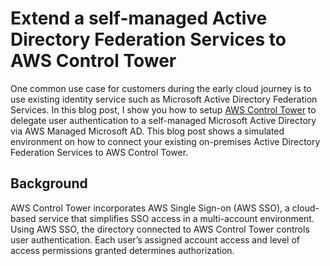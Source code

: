 # Extend a self-managed Active Directory Federation Services to AWS Control Tower

One common use case for customers during the early cloud journey is to use existing identity service such as Microsoft Active Directory Federation Services. In this blog post, I show you how to setup [AWS Control Tower](https://aws.amazon.com/controltower/) to delegate user authentication to a self-managed Microsoft Active Directory via AWS Managed Microsoft AD. This blog post shows a simulated environment on how to connect your existing on-premises Active Directory Federation Services to AWS Control Tower.

## Background

AWS Control Tower incorporates AWS Single Sign-on (AWS SSO), a cloud-based service that simplifies SSO access in a multi-account environment. Using AWS SSO, the directory connected to AWS Control Tower controls user authentication. Each user’s assigned account access and level of access permissions granted determines authorization.


